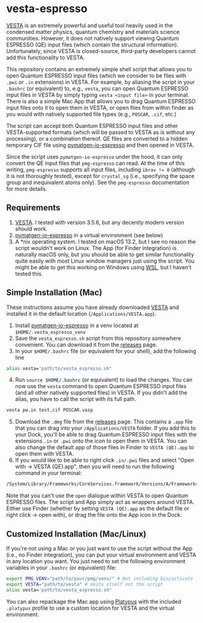 # vesta-espresso

[VESTA](https://jp-minerals.org/vesta/en/) is an extremely powerful and useful tool heavily used in the condensed matter physics, quantum chemistry and materials science communities. However, it does not natively support viewing Quantum ESPRESSO (QE) input files (which contain the structural information). Unfortunately, since VESTA is closed-source, third-party developers cannot add this functionality to VESTA.

This repository contains an extremely simple shell script that allows you to open Quantum ESPRESSO input files (which we consider to be files with `.pwi` or `.in` extensions) in VESTA. For example, by aliasing the script in your `.bashrc` (or equivalent) to, e.g., `vesta`, you can open Quantum ESPRESSO input files in VESTA by simply typing `vesta <input file>` in your terminal. There is also a simple Mac App that allows you to drag Quantum ESPRESSO input files onto it to open them in VESTA, or open files from within finder as you would with natively supported file types (e.g., `POSCAR`, `.cif`, etc.)

The script can accept both Quantum ESPRESSO input files and other VESTA-supported formats (which will be passed to VESTA as is without any processing), or a combination thereof. QE files are converted to a hidden temporary CIF file using [pymatgen-io-espresso](https://github.com/oashour/pymatgen-io-espresso) and then opened in VESTA.

Since the script uses `pymatgen-io-espresso` under the hood, it can only convert the QE input files that `pmg-espresso` can read. At the time of this writing, `pmg-espresso` supports all input files, including `ibrav != 0` (although it is not thoroughly tested), except for `crystal_sg` (i.e., specifying the space group and inequivalent atoms only). See the `pmg-espresso` documentation for more details.

## Requirements
1. [VESTA](https://jp-minerals.org/vesta/en/). I tested with version 3.5.6, but any decently modern version should work.
2. [pymatgen-io-espresso](https://github.com/oashour/pymatgen-io-espresso) in a virtual environment (see below)
3. A *nix operating system. I tested on macOS 13.2, but I see no reason the script wouldn't work on Linux. The App (for Finder integration) is naturally macOS only, but you should be able to get similar functionality quite easily with most Linux window managers just using the script. You might be able to get this working on Windows using [WSL](https://docs.microsoft.com/en-us/windows/wsl/install-win10), but I haven't tested this.

## Simple Installation (Mac)
These instructions assume you have already downloaded [VESTA](https://jp-minerals.org/vesta/en/) and installed it in the default location (`/Applications/VESTA.app`). 
1. Install [pymatgen-io-espresso](https://github.com/oashour/pymatgen-io-espresso) in a venv located at `$HOME/.vesta_espresso_venv`
2. Save the `vesta_espresso.sh` script from this repository somewhere convenient. You can download it from the [releases](https://github.com/oashour/vesta-espresso/releases) page.
3. In your `$HOME/.bashrc` file (or equivalent for your shell), add the following line
```bash
alias vesta='path/to/vesta_espresso.sh"
```
4. Run `source $HOME/.bashrc` (or equivalent) to load the changes. You can now use the `vesta` command to open Quantum ESPRESSO input files (and all other natively supported files) in VESTA. If you didn't add the alias, you have to call the script with its full path.
```bash
vesta pw.in test.cif POSCAR.vasp
```
5. Download the `.dmg` file from the [releases](https://github.com/oashour/vesta-espresso/releases) page. This contains a `.app` file that you can drag into your `/Applications/VESTA` folder. If you add this to your Dock, you'll be able to drag Quantum ESPRESSO input files with the extensions `.in` or `.pwi` onto the icon to open them in VESTA. You can also change the default app of those files in Finder to `VESTA (QE).app` to open them with VESTA.
6. If you would like to be able to right click `.in/.pwi` files and select "Open with -> VESTA (QE).app", then you will need to run the following command in your terminal:
```bash
/System/Library/Frameworks/CoreServices.framework/Versions/A/Frameworks/LaunchServices.framework/Versions/A/Support/lsregister -f /Applications/VESTA/VESTA\ \(QE\).app
```

Note that you can't use the `open` dialogue within VESTA to open Quantum ESPRESSO files. The script and App simply act as wrappers around VESTA. Either use Finder (whether by setting `VESTA (QE).app` as the default file or right click -> open with), or drag the file onto the App icon in the Dock.

## Customized Installation (Mac/Linux)
If you're not using a Mac or you just want to use the script without the App (i.e., no Finder integration), you can put your virtual environment and VESTA in any location you want. You just need to set the following environment variables in your `.bashrc` (or equivalent) file:

```bash
export PMG_VENV="path/to/your/pmg/venv/" # Not including bin/activate
export VESTA="path/to/vesta" # Vesta itself not the script
alias vesta='path/to/vesta_espresso.sh"
```

You can also repackage the Mac app using [Platypus](https://sveinbjorn.org/platypus) with the included `.platypus` profile to use a custom location for VESTA and the virtual environment.
